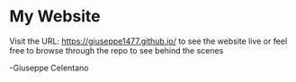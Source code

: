 # My Website
Visit the URL: https://giuseppe1477.github.io/ to see the website live
or feel free to browse through the repo to see behind the scenes

-Giuseppe Celentano
